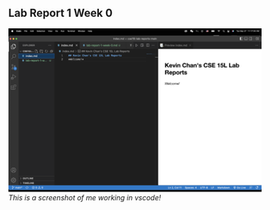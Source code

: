 ## Lab Report 1 Week 0
![<img src="lab-report-1-week-0-screenshot.png" width="150"/>](lab-report-1-week-0-screenshot.png)
*This is a screenshot of me working in vscode!*